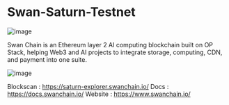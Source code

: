 # Swan-Saturn-Testnet

![image](https://github.com/adicahyadir/Swan-Saturn-Testnet/assets/60955413/cfe53c6d-e477-4a0d-8507-f26b2c910716)

Swan Chain is an Ethereum layer 2 AI computing blockchain built on OP Stack, helping Web3 and AI projects to integrate storage, computing, CDN, and payment into one suite.

![image](https://github.com/adicahyadir/Swan-Saturn-Testnet/assets/60955413/07431566-9ef8-49be-89bd-6d2b65d111aa)


Blockscan : https://saturn-explorer.swanchain.io/
Docs : https://docs.swanchain.io/
Website : https://www.swanchain.io/
